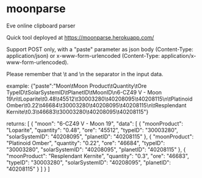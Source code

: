 # moonparse
Eve online clipboard parser

Quick tool deployed at https://moonparse.herokuapp.com/

Support POST only, with a "paste" parameter as json body (Content-Type: application/json) or x-www-form-urlencoded (Content-Type: application/x-www-form-urlencoded).

Please remember that \t and \n the separator in the input data.

example:
{"paste":"Moon\tMoon Product\tQuantity\tOre TypeID\tSolarSystemID\tPlanetID\tMoonID\n6-CZ49 V - Moon 19\n\tLoparite\t0.48\t45512\t30003280\t40208095\t40208115\n\tPlatinoid Omber\t0.22\t46684\t30003280\t40208095\t40208115\n\tResplendant Kernite\t0.3\t46683\t30003280\t40208095\t40208115"}

returns:
[
    {
        "moon": "6-CZ49 V - Moon 19",
        "data": [
            {
                "moonProduct": "Loparite",
                "quantity": "0.48",
                "ore": "45512",
                "typeID": "30003280",
                "solarSystemID": "40208095",
                "planetID": "40208115"
            },
            {
                "moonProduct": "Platinoid Omber",
                "quantity": "0.22",
                "ore": "46684",
                "typeID": "30003280",
                "solarSystemID": "40208095",
                "planetID": "40208115"
            },
            {
                "moonProduct": "Resplendant Kernite",
                "quantity": "0.3",
                "ore": "46683",
                "typeID": "30003280",
                "solarSystemID": "40208095",
                "planetID": "40208115"
            }
        ]
    }
]
